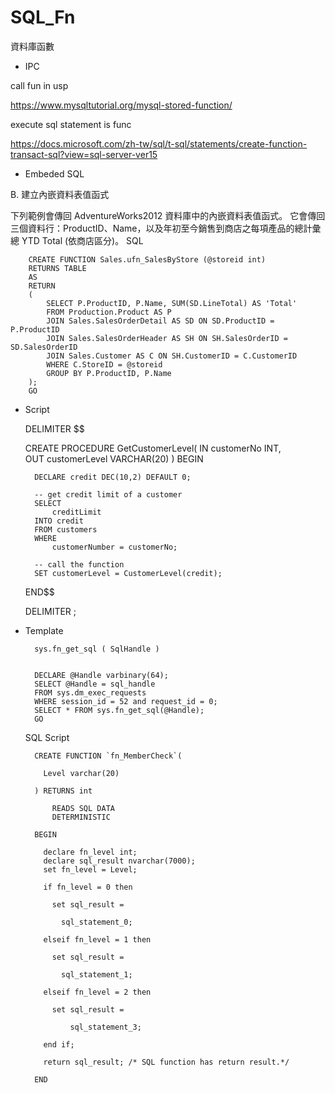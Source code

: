 # SQL_Fn
資料庫函數

* IPC

call fun in usp

https://www.mysqltutorial.org/mysql-stored-function/

execute sql statement is func

https://docs.microsoft.com/zh-tw/sql/t-sql/statements/create-function-transact-sql?view=sql-server-ver15

* Embeded SQL


B. 建立內嵌資料表值函式

下列範例會傳回 AdventureWorks2012 資料庫中的內嵌資料表值函式。 它會傳回三個資料行：ProductID、Name，以及年初至今銷售到商店之每項產品的總計彙總 YTD Total (依商店區分)。
SQL


        CREATE FUNCTION Sales.ufn_SalesByStore (@storeid int)
        RETURNS TABLE
        AS
        RETURN
        (
            SELECT P.ProductID, P.Name, SUM(SD.LineTotal) AS 'Total'
            FROM Production.Product AS P
            JOIN Sales.SalesOrderDetail AS SD ON SD.ProductID = P.ProductID
            JOIN Sales.SalesOrderHeader AS SH ON SH.SalesOrderID = SD.SalesOrderID
            JOIN Sales.Customer AS C ON SH.CustomerID = C.CustomerID
            WHERE C.StoreID = @storeid
            GROUP BY P.ProductID, P.Name
        );
        GO

* Script

    DELIMITER $$

    CREATE PROCEDURE GetCustomerLevel(
        IN  customerNo INT,  
        OUT customerLevel VARCHAR(20)
    )
    BEGIN

        DECLARE credit DEC(10,2) DEFAULT 0;

        -- get credit limit of a customer
        SELECT 
            creditLimit 
        INTO credit
        FROM customers
        WHERE 
            customerNumber = customerNo;

        -- call the function 
        SET customerLevel = CustomerLevel(credit);
    END$$

    DELIMITER ;



* Template



        sys.fn_get_sql ( SqlHandle )  


        DECLARE @Handle varbinary(64);  
        SELECT @Handle = sql_handle   
        FROM sys.dm_exec_requests   
        WHERE session_id = 52 and request_id = 0;  
        SELECT * FROM sys.fn_get_sql(@Handle);  
        GO  


    SQL Script

        CREATE FUNCTION `fn_MemberCheck`(

          Level varchar(20)

        ) RETURNS int

            READS SQL DATA
            DETERMINISTIC

        BEGIN

          declare fn_level int;
          declare sql_result nvarchar(7000);
          set fn_level = Level;

          if fn_level = 0 then 

            set sql_result = 

              sql_statement_0;

          elseif fn_level = 1 then

            set sql_result = 

              sql_statement_1;

          elseif fn_level = 2 then

            set sql_result = 

                sql_statement_3; 

          end if;

          return sql_result; /* SQL function has return result.*/

        END
